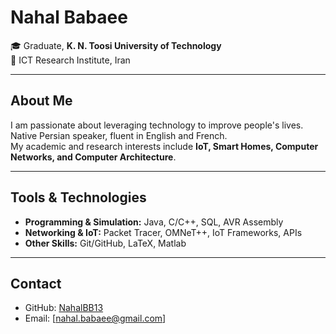 # Nahal Babaee

🎓 Graduate, **K. N. Toosi University of Technology**  
📍 ICT Research Institute, Iran  

---

## About Me
I am passionate about leveraging technology to improve people's lives.  
Native Persian speaker, fluent in English and French.  
My academic and research interests include **IoT, Smart Homes, Computer Networks, and Computer Architecture**.  

---

## Tools & Technologies
- **Programming & Simulation:** Java, C/C++, SQL, AVR Assembly  
- **Networking & IoT:** Packet Tracer, OMNeT++, IoT Frameworks, APIs  
- **Other Skills:** Git/GitHub, LaTeX, Matlab  

---

## Contact
- GitHub: [NahalBB13](https://github.com/your-username)  
- Email: [nahal.babaee@gmail.com]  
